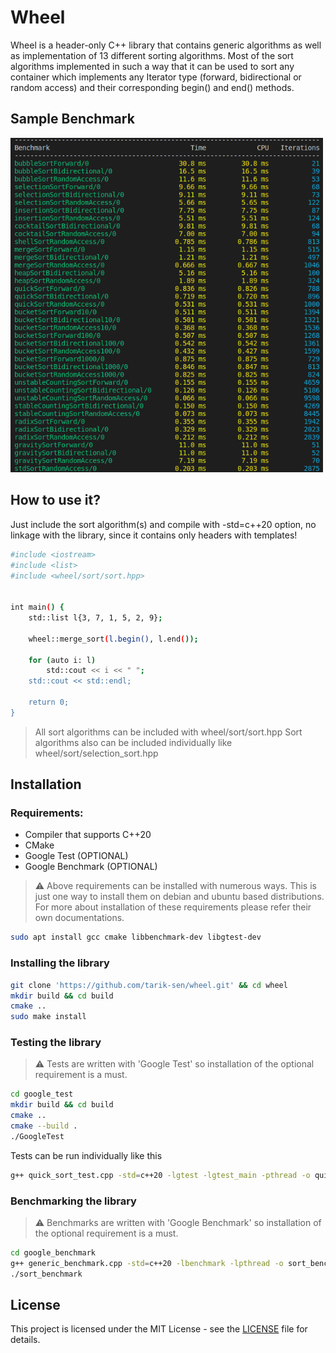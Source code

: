 # Wheel
Wheel is a header-only C++ library that contains generic algorithms as well as implementation of 13 different sorting algorithms.
Most of the sort algorithms implemented in such a way that it can be used to sort any container which implements any Iterator type (forward, bidirectional or random access) and their corresponding begin() and end() methods.

## Sample Benchmark
<img src=docs/benchmark_result.png width=500px>

## How to use it?
Just include the sort algorithm(s) and compile with -std=c++20 option, no linkage with the library, since it contains only headers with templates!
```bash
#include <iostream>
#include <list>
#include <wheel/sort/sort.hpp>


int main() {
    std::list l{3, 7, 1, 5, 2, 9};

    wheel::merge_sort(l.begin(), l.end());

    for (auto i: l)
        std::cout << i << " ";
    std::cout << std::endl;

    return 0;
}
```
> All sort algorithms can be included with wheel/sort/sort.hpp
  Sort algorithms also can be included individually like wheel/sort/selection_sort.hpp

## Installation
### Requirements:
  - Compiler that supports C++20
  - CMake
  - Google Test (OPTIONAL)
  - Google Benchmark (OPTIONAL)
  

> ⚠️ Above requirements can be installed with numerous ways.
This is just one way to install them on debian and ubuntu based distributions.
For more about installation of these requirements please refer their own documentations.

```bash
sudo apt install gcc cmake libbenchmark-dev libgtest-dev
```

### Installing the library
```bash
git clone 'https://github.com/tarik-sen/wheel.git' && cd wheel
mkdir build && cd build
cmake ..
sudo make install
```

### Testing the library
> ⚠️ Tests are written with 'Google Test' so installation of the optional requirement is a must.
```bash
cd google_test
mkdir build && cd build
cmake ..
cmake --build .
./GoogleTest
```
Tests can be run individually like this
```bash
g++ quick_sort_test.cpp -std=c++20 -lgtest -lgtest_main -pthread -o quick_sort_test
```

### Benchmarking the library
> ⚠️ Benchmarks are written with 'Google Benchmark' so installation of the optional requirement is a must.
```bash
cd google_benchmark
g++ generic_benchmark.cpp -std=c++20 -lbenchmark -lpthread -o sort_benchmark
./sort_benchmark
```

## License
This project is licensed under the MIT License - see the [LICENSE](LICENSE) file for details.

